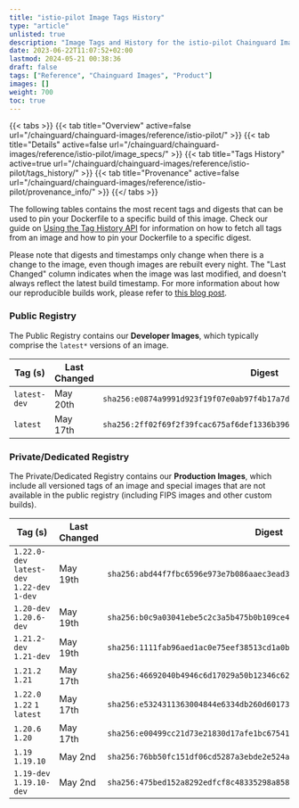 ```yaml
---
title: "istio-pilot Image Tags History"
type: "article"
unlisted: true
description: "Image Tags and History for the istio-pilot Chainguard Image"
date: 2023-06-22T11:07:52+02:00
lastmod: 2024-05-21 00:38:36
draft: false
tags: ["Reference", "Chainguard Images", "Product"]
images: []
weight: 700
toc: true
---
```


{{< tabs >}}
{{< tab title="Overview" active=false url="/chainguard/chainguard-images/reference/istio-pilot/" >}}
{{< tab title="Details" active=false url="/chainguard/chainguard-images/reference/istio-pilot/image_specs/" >}}
{{< tab title="Tags History" active=true url="/chainguard/chainguard-images/reference/istio-pilot/tags_history/" >}}
{{< tab title="Provenance" active=false url="/chainguard/chainguard-images/reference/istio-pilot/provenance_info/" >}}
{{</ tabs >}}

The following tables contains the most recent tags and digests that can be used to pin your Dockerfile to a specific build of this image. Check our guide on [Using the Tag History API](/chainguard/chainguard-images/using-the-tag-history-api/) for information on how to fetch all tags from an image and how to pin your Dockerfile to a specific digest.

Please note that digests and timestamps only change when there is a change to the image, even though images are rebuilt every night. The "Last Changed" column indicates when the image was last modified, and doesn't always reflect the latest build timestamp. For more information about how our reproducible builds work, please refer to [this blog post](https://www.chainguard.dev/unchained/reproducing-chainguards-reproducible-image-builds).

### Public Registry
The Public Registry contains our **Developer Images**, which typically comprise the `latest*` versions of an image.

| Tag (s)       | Last Changed | Digest                                                                    |
|---------------|--------------|---------------------------------------------------------------------------|
|  `latest-dev` | May 20th     | `sha256:e0874a9991d923f19f07e0ab97f4b17a7d22e987ee7361ffc2fa378fb495f46e` |
|  `latest`     | May 17th     | `sha256:2ff02f69f2f39fcac675af6def1336b39659037d28f38fd2f2e7f8784873fcdf` |


### Private/Dedicated Registry
The Private/Dedicated Registry contains our **Production Images**, which include all versioned tags of an image and special images that are not available in the public registry (including FIPS images and other custom builds).

| Tag (s)                                       | Last Changed | Digest                                                                    |
|-----------------------------------------------|--------------|---------------------------------------------------------------------------|
|  `1.22.0-dev` `latest-dev` `1.22-dev` `1-dev` | May 19th     | `sha256:abd44f7fbc6596e973e7b086aaec3ead3d4bfefe3c569c55af65a05781f4163d` |
|  `1.20-dev` `1.20.6-dev`                      | May 19th     | `sha256:b0c9a03041ebe5c2c3a5b475b0b109ce40f5bdaf82915bf3c4a3b2e53db1cff7` |
|  `1.21.2-dev` `1.21-dev`                      | May 19th     | `sha256:1111fab96aed1ac0e75eef38513cd1a0b72c4b587385bf619ec01f07a6241cf4` |
|  `1.21.2` `1.21`                              | May 17th     | `sha256:46692040b4946c6d17029a50b12346c62cc8bb96c02f819e1480c3ae97122b1a` |
|  `1.22.0` `1.22` `1` `latest`                 | May 17th     | `sha256:e5324311363004844e6334db260d601733e935b3f54106ca8c3d7aa4ec3237f6` |
|  `1.20.6` `1.20`                              | May 17th     | `sha256:e00499cc21d73e21830d17afe1bc675415a1615a19b389a0c5092b6da563066c` |
|  `1.19` `1.19.10`                             | May 2nd      | `sha256:76bb50fc151df06cd5287a3ebde2e524a4d8388e91cb3435472527dce8448d44` |
|  `1.19-dev` `1.19.10-dev`                     | May 2nd      | `sha256:475bed152a8292edfcf8c48335298a85852d487eb318214db97077e016f147e7` |

